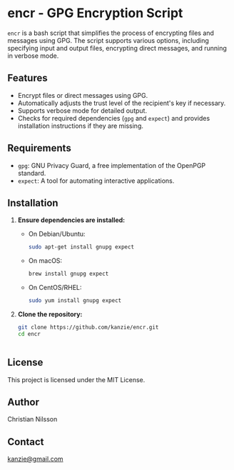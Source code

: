 # encr - GPG Encryption Script

`encr` is a bash script that simplifies the process of encrypting files and messages using GPG. The script supports various options, including specifying input and output files, encrypting direct messages, and running in verbose mode.

## Features

- Encrypt files or direct messages using GPG.
- Automatically adjusts the trust level of the recipient's key if necessary.
- Supports verbose mode for detailed output.
- Checks for required dependencies (`gpg` and `expect`) and provides installation instructions if they are missing.

## Requirements

- `gpg`: GNU Privacy Guard, a free implementation of the OpenPGP standard.
- `expect`: A tool for automating interactive applications.

## Installation

1. **Ensure dependencies are installed:**

   - On Debian/Ubuntu:

     ```bash
     sudo apt-get install gnupg expect
     ```

   - On macOS:

     ```bash
     brew install gnupg expect
     ```

   - On CentOS/RHEL:

     ```bash
     sudo yum install gnupg expect
     ```

2. **Clone the repository:**

   ```bash
   git clone https://github.com/kanzie/encr.git
   cd encr



## License
This project is licensed under the MIT License.

## Author
Christian Nilsson

## Contact
kanzie@gmail.com
